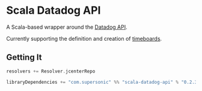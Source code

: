 # Scala Datadog API

A Scala-based wrapper around the [Datadog API](https://docs.datadoghq.com/api).

Currently supporting the definition and creation of [timeboards](https://docs.datadoghq.com/api/#timeboards).

## Getting It
```scala
resolvers += Resolver.jcenterRepo

libraryDependencies += "com.supersonic" %% "scala-datadog-api" % "0.2.3"
``` 

